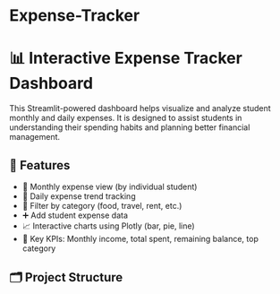# Expense-Tracker
# 📊 Interactive Expense Tracker Dashboard

This Streamlit-powered dashboard helps visualize and analyze student monthly and daily expenses. It is designed to assist students in understanding their spending habits and planning better financial management.

## 🚀 Features

- 📅 Monthly expense view (by individual student)
- 📆 Daily expense trend tracking
- 📂 Filter by category (food, travel, rent, etc.)
- ➕ Add student expense data
- 📈 Interactive charts using Plotly (bar, pie, line)
- 📌 Key KPIs: Monthly income, total spent, remaining balance, top category

## 🗂️ Project Structure

